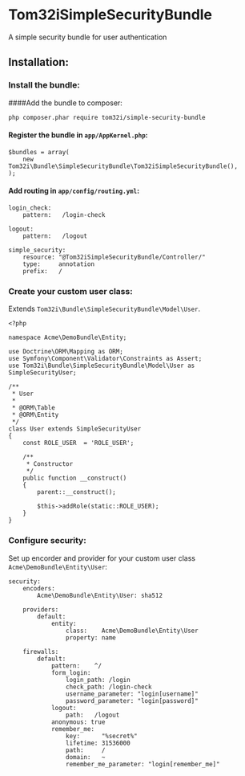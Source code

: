 Tom32iSimpleSecurityBundle
==========================

A simple security bundle for user authentication

## Installation:

### Install the bundle:

####Add the bundle to composer:

```
php composer.phar require tom32i/simple-security-bundle
```

#### Register the bundle in `app/AppKernel.php`:

```
$bundles = array(
    new Tom32i\Bundle\SimpleSecurityBundle\Tom32iSimpleSecurityBundle(),
);
```

#### Add routing in `app/config/routing.yml`:

```
login_check:
    pattern:   /login-check

logout:
    pattern:   /logout

simple_security:
    resource: "@Tom32iSimpleSecurityBundle/Controller/"
    type:     annotation
    prefix:   /
```

### Create your custom user class:

Extends `Tom32i\Bundle\SimpleSecurityBundle\Model\User`.

```
<?php

namespace Acme\DemoBundle\Entity;

use Doctrine\ORM\Mapping as ORM;
use Symfony\Component\Validator\Constraints as Assert;
use Tom32i\Bundle\SimpleSecurityBundle\Model\User as SimpleSecurityUser;

/**
 * User
 *
 * @ORM\Table
 * @ORM\Entity
 */
class User extends SimpleSecurityUser
{
    const ROLE_USER  = 'ROLE_USER';

    /**
     * Constructor
     */
    public function __construct()
    {
        parent::__construct();

        $this->addRole(static::ROLE_USER);
    }
}
```

### Configure security:

Set up encorder and provider for your custom user class `Acme\DemoBundle\Entity\User`:

```
security:
    encoders:
        Acme\DemoBundle\Entity\User: sha512

    providers:
        default:
            entity:
                class:    Acme\DemoBundle\Entity\User
                property: name

    firewalls:
        default:
            pattern:    ^/
            form_login:
                login_path: /login
                check_path: /login-check
                username_parameter: "login[username]"
                password_parameter: "login[password]"
            logout:
                path:   /logout
            anonymous: true
            remember_me:
                key:      "%secret%"
                lifetime: 31536000
                path:     /
                domain:   ~
                remember_me_parameter: "login[remember_me]"
```